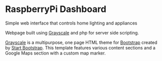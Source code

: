 # RaspberryPi  Dashboard

Simple web interface that controls home lighting and appliances

Webpage built using [Grayscale](http://startbootstrap.com/template-overviews/grayscale/) and php for server side scripting. 

[Grayscale](http://startbootstrap.com/template-overviews/grayscale/) is a multipurpose, one page HTML theme for [Bootstrap](http://getbootstrap.com/) created by [Start Bootstrap](http://startbootstrap.com/). This template features various content sections and a Google Maps section with a custom map marker.

